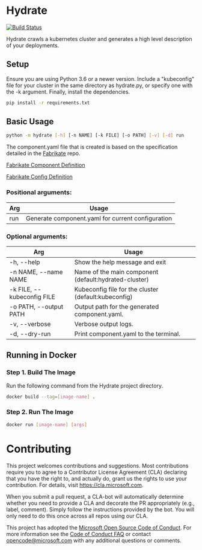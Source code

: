 # Hydrate
[![Build Status](https://dev.azure.com/epicstuff/hydrate/_apis/build/status/microsoft.hydrate?branchName=master)](https://dev.azure.com/epicstuff/hydrate/_build/latest?definitionId=98&branchName=master)

Hydrate crawls a kubernetes cluster and generates a high level description of your deployments.

## Setup
Ensure you are using Python 3.6 or a newer version.
Include a "kubeconfig" file for your cluster in the same directory as hydrate.py,
or specify one with the -k argument.
Finally, install the dependencies.
```bash
pip install -r requirements.txt
```

## Basic Usage
```bash
python -m hydrate [-h] [-n NAME] [-k FILE] [-o PATH] [-v] [-d] run
```
The component.yaml file that is created is based on the specification detailed in the [Fabrikate](https://github.com/Microsoft/fabrikate "Fabrikate") repo.

[Fabrikate Component Definition](https://github.com/microsoft/fabrikate/blob/master/docs/component.md "Component Definition")

[Fabrikate Config Definition](https://github.com/microsoft/fabrikate/blob/master/docs/config.md "Config Definition")



### Positional arguments:

Arg | Usage
--- | ---
run | Generate component.yaml for current configuration

### Optional arguments:

Arg | Usage
--- | ---
-h, --help | Show the help message and exit
-n NAME, --name NAME | Name of the main component (default:hydrated-cluster)
-k FILE, --kubeconfig FILE | Kubeconfig file for the cluster (default:kubeconfig)
-o PATH, --output PATH | Output path for the generated component.yaml.
-v, --verbose | Verbose output logs.
-d, --dry-run | Print component.yaml to the terminal.

## Running in Docker
### Step 1. Build The Image
Run the following command from the Hydrate project directory.
```bash
docker build --tag=[image-name] .
```
### Step 2. Run The Image
```bash
docker run [image-name] [args]
```

# Contributing

This project welcomes contributions and suggestions.  Most contributions require you to agree to a
Contributor License Agreement (CLA) declaring that you have the right to, and actually do, grant us
the rights to use your contribution. For details, visit https://cla.microsoft.com.

When you submit a pull request, a CLA-bot will automatically determine whether you need to provide
a CLA and decorate the PR appropriately (e.g., label, comment). Simply follow the instructions
provided by the bot. You will only need to do this once across all repos using our CLA.

This project has adopted the [Microsoft Open Source Code of Conduct](https://opensource.microsoft.com/codeofconduct/).
For more information see the [Code of Conduct FAQ](https://opensource.microsoft.com/codeofconduct/faq/) or
contact [opencode@microsoft.com](mailto:opencode@microsoft.com) with any additional questions or comments.